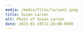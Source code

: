 ```yaml
---
media: /media/files/larson2.jpeg
title: Susan Larson
alt: Photo of Susan Larson
date: 2023-01-18T11:28:00-0500
---
```

